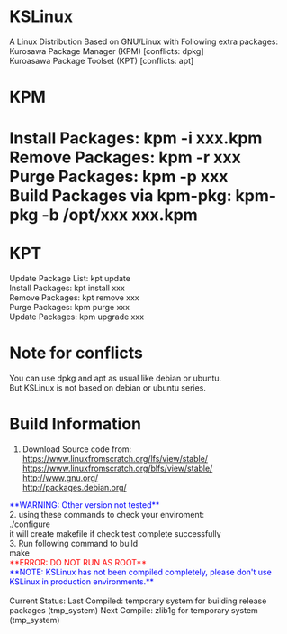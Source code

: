 # KSLinux
A Linux Distribution Based on GNU/Linux with Following extra packages:<br/>
Kurosawa Package Manager (KPM) [conflicts: dpkg]<br/>
Kuroasawa Package Toolset (KPT) [conflicts: apt]<br/>

KPM
=========
Install Packages: kpm -i xxx.kpm<br/>
Remove Packages: kpm -r xxx<br/>
Purge Packages: kpm -p xxx<br/>
Build Packages via kpm-pkg: kpm-pkg -b /opt/xxx xxx.kpm<br/>
<br/>
KPT
=========
Update Package List: kpt update<br/>
Install Packages: kpt install xxx<br/>
Remove Packages: kpt remove xxx<br/>
Purge Packages: kpm purge xxx<br/>
Update Packages: kpm upgrade xxx<br/>

Note for conflicts
=======================
You can use dpkg and apt as usual like debian or ubuntu.<br/>
But KSLinux is not based on debian or ubuntu series.<br/>

Build Information
=================================
1. Download Source code from:<br/>
https://www.linuxfromscratch.org/lfs/view/stable/<br/>
https://www.linuxfromscratch.org/blfs/view/stable/<br/>
http://www.gnu.org/<br/>
http://packages.debian.org/<br/>
<font color="blue">
**WARNING: Other version not tested**
</font><br/>
2. using these commands to check your enviroment:<br/>
./configure<br/>
it will create makefile if check test complete successfully<br/>
3. Run following command to build<br/>
make<br/>
<font color="red">**ERROR: DO NOT RUN AS ROOT**</font><br/>
<font color="blue">**NOTE: KSLinux has not been compiled completely, please don't use KSLinux in production environments.**</font><br/>
<br/>
Current Status:
Last Compiled: temporary system for building release packages (tmp_system)
Next Compile: zlib1g for temporary system (tmp_system)

